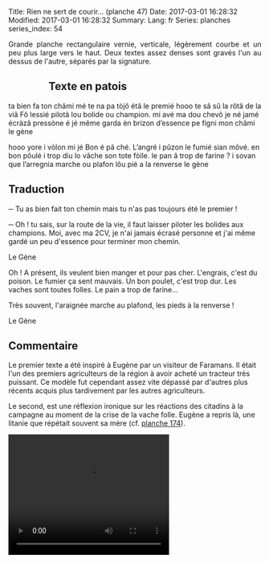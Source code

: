 Title: Rien ne sert de courir… (planche 47)
Date: 2017-03-01 16:28:32
Modified: 2017-03-01 16:28:32
Summary: 
Lang: fr
Series: planches
series_index: 54

<p style="text-align:justify;">Grande planche rectangulaire vernie,
verticale, légèrement courbe et un peu plus large vers le haut. Deux
textes assez denses sont gravés l'un au dessus de l'autre, séparés par
la signature.</p>

<figure class="image-block" style="float: left;">
  <img alt="" src="{static}/images/planche_47.png">
  <figcaption style="max-width: 160px"></figcaption>
</figure>

## Texte en patois

ta bien fa ton châmi mé te na pa tòjô étâ le premié hooo te sâ sû la
rôtâ de la viâ Fô lessié pilotâ lou bolide ou champion. mi avé ma dou
chevô je né jamé écràzâ pressòne é jé même garda èn brizon d’essence
pe figni mon châmi le gène

hooo yore i vòlon mi jé Bon é pâ ché. L’angré i pûzon le fumié sian
môvé. en bon pôulé i trop diu lo vâche son tote fòlle. le pan â trop
de farine ? i sovan que l’arregnia marche ou plafon lôu pié a la
renverse le gène

## Traduction

─ Tu as bien fait ton chemin mais tu n'as pas toujours été le
  premier !

─ Oh ! tu sais, sur la route de la vie, il faut laisser piloter les
  bolides aux champions. Moi, avec ma 2CV, je n'ai jamais écrasé
  personne et j'ai même gardé un peu d'essence pour terminer mon
  chemin.

Le Gène

Oh ! A présent, ils veulent bien manger et pour pas cher. L'engrais,
c'est du poison. Le fumier ça sent mauvais. Un bon poulet, c'est trop
dur. Les vaches sont toutes folles. Le pain a trop de farine…

Très souvent, l'araignée marche au plafond, les pieds à la renverse !

Le Gène

## Commentaire

Le premier texte a été inspiré à Eugène par un visiteur de
Faramans. Il était l'un des premiers agriculteurs de la région à avoir
acheté un tracteur très puissant. Ce modèle fut cependant assez vite
dépassé par d'autres plus récents acquis plus tardivement par les
autres agriculteurs.

Le second, est une réflexion ironique sur les réactions des citadins à
la campagne au moment de la crise de la vache folle. Eugène a repris
là, une litanie que répétait souvent sa mère (cf. [planche
174]({filename}/les-planches/planche-174-tout-va-trop-mal.md)).


<video width="320" height="240" controls>
  <source src="https://d1njpgd0ygatdn.cloudfront.net/video_47.mp4" type="video/mp4">
</video>
